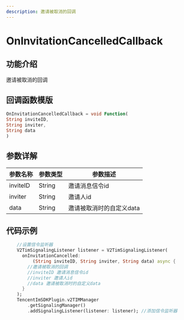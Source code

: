 ```yaml
---
description: 邀请被取消的回调
---
```


# OnInvitationCancelledCallback

## 功能介绍

邀请被取消的回调

## 回调函数模版

```dart
OnInvitationCancelledCallback = void Function(
String inviteID,
String inviter,
String data
)
```

## 参数详解

| 参数名称     | 参数类型   | 参数描述           |
| -------- | ------ | -------------- |
| inviteID | String | 邀请消息信令id       |
| inviter  | String | 邀请人id          |
| data     | String | 邀请被取消时的自定义data |

## 代码示例

```dart
    //设置信令监听器
    V2TimSignalingListener listener = V2TimSignalingListener(
      onInvitationCancelled:
          (String inviteID, String inviter, String data) async {
        //邀请被取消的回调
        //inviteID 邀请消息信令id
        //inviter 邀请人id
        //data 邀请被取消时的自定义data
      }
    );
    TencentImSDKPlugin.v2TIMManager
        .getSignalingManager()
        .addSignalingListener(listener: listener); //添加信令监听器
```

